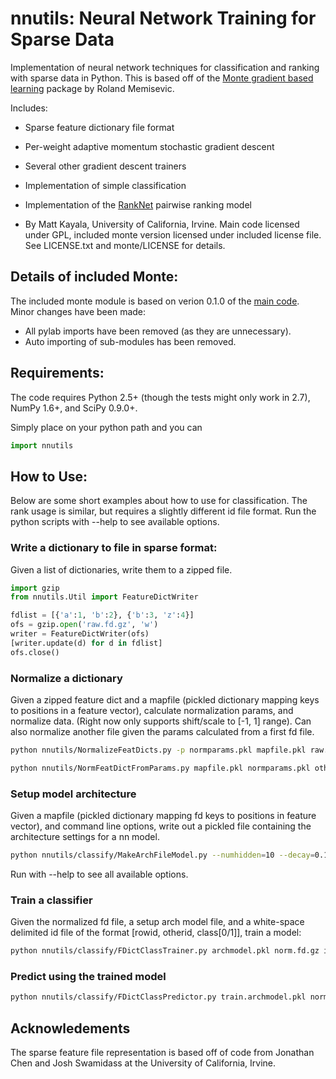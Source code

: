 nnutils: Neural Network Training for Sparse Data
================================================

Implementation of neural network techniques for classification
and ranking with sparse data in Python.  This is based off of 
the  [Monte gradient based learning](http://montepython.sourceforge.net/) 
package by Roland Memisevic.

Includes:

* Sparse feature dictionary file format
* Per-weight adaptive momentum stochastic gradient descent
* Several other gradient descent trainers
* Implementation of simple classification
* Implementation of the 
  [RankNet](http://research.microsoft.com/en-us/um/people/cburges/papers/ICML_ranking.pdf) 
  pairwise ranking model


* By Matt Kayala, University of California, Irvine.  Main code 
  licensed under GPL, included monte version licensed under 
  included license file.  See LICENSE.txt and monte/LICENSE 
  for details.


Details of included Monte:
--------------------------

The included monte module is based on verion 0.1.0 of the 
[main code](http://montepython.sourceforge.net/).  Minor 
changes have been made:

* All pylab imports have been removed (as they are unnecessary).
* Auto importing of sub-modules has been removed. 

Requirements:
-------------

The code requires Python 2.5+ (though the tests might only work in 2.7),
NumPy 1.6+, and SciPy 0.9.0+. 

Simply place on your python path and you can 

```python
import nnutils
```

How to Use:
-----------
Below are some short examples about how to use for classification.
The rank usage is similar, but requires a slightly different id file 
format.  Run the python scripts with --help to see available options.

### Write a dictionary to file in sparse format:

Given a list of dictionaries, write them to a zipped file.
```python  
import gzip
from nnutils.Util import FeatureDictWriter

fdlist = [{'a':1, 'b':2}, {'b':3, 'z':4}]
ofs = gzip.open('raw.fd.gz', 'w')
writer = FeatureDictWriter(ofs)
[writer.update(d) for d in fdlist]
ofs.close()
```

### Normalize a dictionary

Given a zipped feature dict and a mapfile (pickled dictionary mapping keys to positions in 
a feature vector), calculate normalization params, and normalize data.  (Right now only 
supports shift/scale to [-1, 1] range).  Can also normalize another file given the params 
calculated from a first fd file.

```bash
python nnutils/NormalizeFeatDicts.py -p normparams.pkl mapfile.pkl raw.fd.gz norm.fd.gz

python nnutils/NormFeatDictFromParams.py mapfile.pkl normparams.pkl otherraw.fd.gz othernorm.fd.gz
```

### Setup model architecture

Given a mapfile (pickled dictionary mapping fd keys to positions in feature vector), and command
line options, write out a pickled file containing the architecture settings for a nn model. 

```bash
python nnutils/classify/MakeArchFileModel.py --numhidden=10 --decay=0.1 --online mapfile.pkl archmodel.pkl
```

Run with --help to see all available options.

### Train a classifier 

Given the normalized fd file, a setup arch model file, and a white-space delimited id file of the 
format [rowid, otherid, class[0/1]], train a model:

```bash
python nnutils/classify/FDictClassTrainer.py archmodel.pkl norm.fd.gz idfile.txt train.archmodel.pkl
```

### Predict using the trained model

```bash
python nnutils/classify/FDictClassPredictor.py train.archmodel.pkl norm.fd.gz idfile.txt predictions.txt
```

Acknowledements
---------------

The sparse feature file representation is based off of code from 
Jonathan Chen and Josh Swamidass at the University of California,
Irvine.